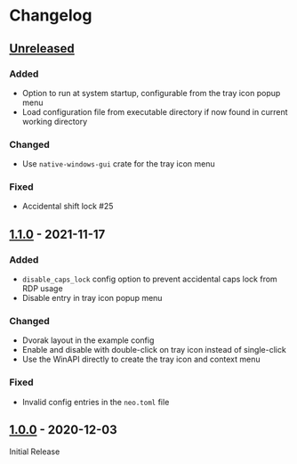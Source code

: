# Changelog

## [Unreleased]

### Added
- Option to run at system startup, configurable from the tray icon popup menu
- Load configuration file from executable directory if now found in current working directory

### Changed
- Use `native-windows-gui` crate for the tray icon menu

### Fixed
- Accidental shift lock #25

## [1.1.0] - 2021-11-17

### Added
- `disable_caps_lock` config option to prevent accidental caps lock from RDP usage
- Disable entry in tray icon popup menu

### Changed
- Dvorak layout in the example config
- Enable and disable with double-click on tray icon instead of single-click
- Use the WinAPI directly to create the tray icon and context menu

### Fixed
- Invalid config entries in the `neo.toml` file


## [1.0.0] - 2020-12-03

Initial Release


[Unreleased]: https://github.com/timokroeger/kbremap/compare/v1.1.0..HEAD
[1.1.0]: https://github.com/timokroeger/kbremap/compare/v1.0.0..v1.1.0
[1.0.0]: https://github.com/timokroeger/kbremap/releases/tag/v1.0.0
